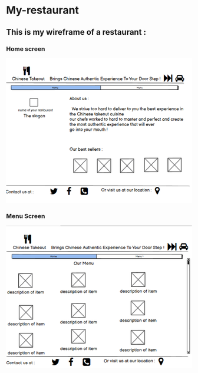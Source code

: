 # My-restaurant

## This is my wireframe of a restaurant : 
### Home screen

![HOME](./1.PNG)
### Menu Screen
![Menue](./2.PNG)
